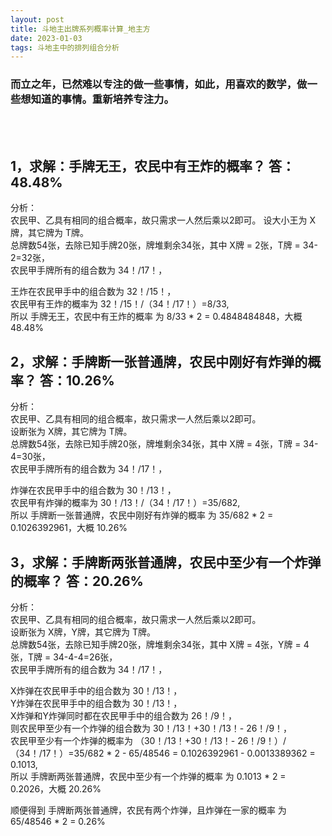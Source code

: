 ```yaml
---
layout: post  
title: 斗地主出牌系列概率计算_地主方
date: 2023-01-03  
tags: 斗地主中的排列组合分析
---
```

### 而立之年，已然难以专注的做一些事情，如此，用喜欢的数学，做一些想知道的事情。重新培养专注力。
<br/> 
<br/> 

## **1，求解：手牌无王，农民中有王炸的概率？ 答：48.48%**   

分析：  
农民甲、乙具有相同的组合概率，故只需求一人然后乘以2即可。
设大小王为 X牌，其它牌为 T牌。     
总牌数54张，去除已知手牌20张，牌堆剩余34张，其中 X牌 = 2张，T牌 = 34-2=32张，  
农民甲手牌所有的组合数为 34！/17！，  

王炸在农民甲手中的组合数为 32！/15！，     
农民甲有王炸的概率为  32！/15！/（34！/17！）=8/33,  
所以 手牌无王，农民中有王炸的概率 为 8/33 \* 2 = 0.4848484848，大概 48.48%  


## **2，求解：手牌断一张普通牌，农民中刚好有炸弹的概率？ 答：10.26%**   

分析：  
农民甲、乙具有相同的组合概率，故只需求一人然后乘以2即可。  
设断张为 X牌，其它牌为 T牌。     
总牌数54张，去除已知手牌20张，牌堆剩余34张，其中 X牌 = 4张，T牌 = 34-4=30张，  
农民甲手牌所有的组合数为 34！/17！，  

炸弹在农民甲手中的组合数为 30！/13！，     
农民甲有炸弹的概率为  30！/13！/（34！/17！）=35/682,  
所以 手牌断一张普通牌，农民中刚好有炸弹的概率 为 35/682 \* 2 = 0.1026392961，大概 10.26%  

## **3，求解：手牌断两张普通牌，农民中至少有一个炸弹的概率？ 答：20.26%**   

分析：  
农民甲、乙具有相同的组合概率，故只需求一人然后乘以2即可。  
设断张为 X牌，Y牌，其它牌为 T牌。     
总牌数54张，去除已知手牌20张，牌堆剩余34张，其中 X牌 = 4张，Y牌 = 4张，T牌 = 34-4-4=26张，  
农民甲手牌所有的组合数为 34！/17！，  

X炸弹在农民甲手中的组合数为 30！/13！，     
Y炸弹在农民甲手中的组合数为 30！/13！，     
X炸弹和Y炸弹同时都在农民甲手中的组合数为 26！/9！，  
则农民甲至少有一个炸弹的组合数为 30！/13！+30！/13！- 26！/9！，   
农民甲至少有一个炸弹的概率为  （30！/13！+30！/13！- 26！/9！）/（34！/17！）=35/682 \* 2 - 65/48546 = 0.1026392961 - 0.0013389362 = 0.1013,  
所以 手牌断两张普通牌，农民中至少有一个炸弹的概率 为 0.1013 \* 2 = 0.2026，大概 20.26%  

顺便得到 手牌断两张普通牌，农民有两个炸弹，且炸弹在一家的概率 为 65/48546 \* 2 = 0.26%  



<br/> 
<br/> 
<br/> 
<br/> 
<br/> 

<br/>